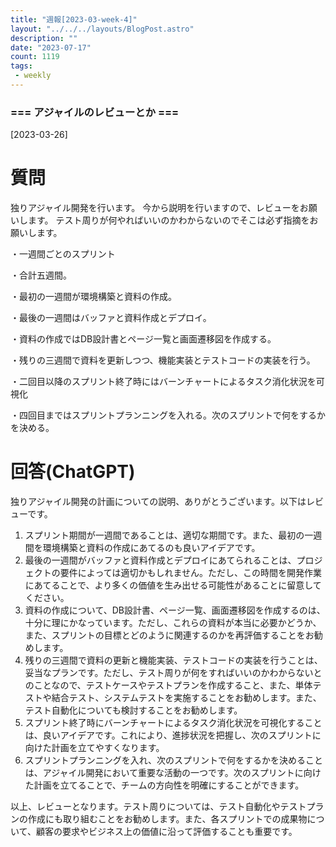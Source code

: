 ```yaml
---
title: "週報[2023-03-week-4]"
layout: "../../../layouts/BlogPost.astro"
description: ""
date: "2023-07-17"
count: 1119
tags:
 - weekly
---
```





### === アジャイルのレビューとか ===

[2023-03-26]

# 質問

独りアジャイル開発を行います。
今から説明を行いますので、レビューをお願いします。
テスト周りが何やればいいのかわからないのでそこは必ず指摘をお願いします。

・一週間ごとのスプリント

・合計五週間。

・最初の一週間が環境構築と資料の作成。

・最後の一週間はバッファと資料作成とデプロイ。

・資料の作成ではDB設計書とページ一覧と画面遷移図を作成する。

・残りの三週間で資料を更新しつつ、機能実装とテストコードの実装を行う。

・二回目以降のスプリント終了時にはバーンチャートによるタスク消化状況を可視化

・四回目まではスプリントプランニングを入れる。次のスプリントで何をするかを決める。


# 回答(ChatGPT)

独りアジャイル開発の計画についての説明、ありがとうございます。以下はレビューです。

1. スプリント期間が一週間であることは、適切な期間です。また、最初の一週間を環境構築と資料の作成にあてるのも良いアイデアです。
1. 最後の一週間がバッファと資料作成とデプロイにあてられることは、プロジェクトの要件によっては適切かもしれません。ただし、この時間を開発作業にあてることで、より多くの価値を生み出せる可能性があることに留意してください。
1. 資料の作成について、DB設計書、ページ一覧、画面遷移図を作成するのは、十分に理にかなっています。ただし、これらの資料が本当に必要かどうか、また、スプリントの目標とどのように関連するのかを再評価することをお勧めします。
1. 残りの三週間で資料の更新と機能実装、テストコードの実装を行うことは、妥当なプランです。ただし、テスト周りが何をすればいいのかわからないとのことなので、テストケースやテストプランを作成すること、また、単体テストや結合テスト、システムテストを実施することをお勧めします。また、テスト自動化についても検討することをお勧めします。
1. スプリント終了時にバーンチャートによるタスク消化状況を可視化することは、良いアイデアです。これにより、進捗状況を把握し、次のスプリントに向けた計画を立てやすくなります。
1. スプリントプランニングを入れ、次のスプリントで何をするかを決めることは、アジャイル開発において重要な活動の一つです。次のスプリントに向けた計画を立てることで、チームの方向性を明確にすることができます。

以上、レビューとなります。テスト周りについては、テスト自動化やテストプランの作成にも取り組むことをお勧めします。また、各スプリントでの成果物について、顧客の要求やビジネス上の価値に沿って評価することも重要です。

